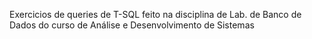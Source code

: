 
Exercicios de queries de T-SQL feito na disciplina de Lab. de Banco de Dados do curso de Análise e Desenvolvimento de Sistemas
